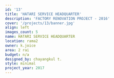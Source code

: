 ```yaml
---
id: '13'
title: 'HATARI SERVICE HEADQUARTER'
description: 'FACTORY RENOVATION PROJECT - 2016'
cover: '/projects/13/banner.jpg'
align: left
images_count: 5
name: HATARI SERVICE HEADQUARTER
location: rama2
owner: k.joice
area: 2 rai
budget: n/a
designed_by: chayangkul t.
style: minimal
project_year: 2017
---
```

